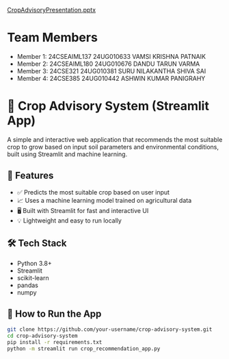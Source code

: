 [CropAdvisoryPresentation.pptx](https://github.com/user-attachments/files/21392550/CropAdvisoryPresentation.pptx)
#  Team Members

-  Member 1: 24CSEAIML137
             24UG010633
             VAMSI KRISHNA PATNAIK
-  Member 2: 24CSEAIML180
             24UG010676
             DANDU TARUN VARMA
-  Member 3: 24CSE321
             24UG010381
             SURU NILAKANTHA SHIVA SAI
-  Member 4: 24CSE385
             24UG010442
             ASHWIN KUMAR PANIGRAHY

# 🌾 Crop Advisory System (Streamlit App)

A simple and interactive web application that recommends the most suitable crop to grow based on input soil parameters and environmental conditions, built using Streamlit and machine learning.

## 🚀 Features

- ✅ Predicts the most suitable crop based on user input
- 📈 Uses a machine learning model trained on agricultural data
- 🖥️ Built with Streamlit for fast and interactive UI
- 💡 Lightweight and easy to run locally

## 🛠️ Tech Stack

- Python 3.8+
- Streamlit
- scikit-learn
- pandas
- numpy

## 🚀 How to Run the App

```bash
git clone https://github.com/your-username/crop-advisory-system.git
cd crop-advisory-system
pip install -r requirements.txt
python -m streamlit run crop_recommendation_app.py



   
